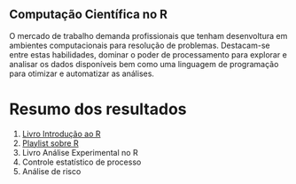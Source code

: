 ## Computação Científica no R

O mercado de trabalho demanda profissionais que tenham desenvoltura em ambientes computacionais para resolução de problemas. Destacam-se entre estas habilidades, dominar o poder de processamento para explorar e analisar os dados disponíveis bem como uma linguagem de programação para otimizar e automatizar as análises.

# Resumo dos resultados

1. [Livro Introdução ao R](https://clubedeautores.com.br/livro/computacao-em-r)
2. [Playlist sobre R](https://www.youtube.com/playlist?list=PLLCIDTaS6A7C4Ig6gf4d66hvyvl5e3zyy)
3. Livro Análise Experimental no R
4. Controle estatístico de processo
5. Análise de risco
